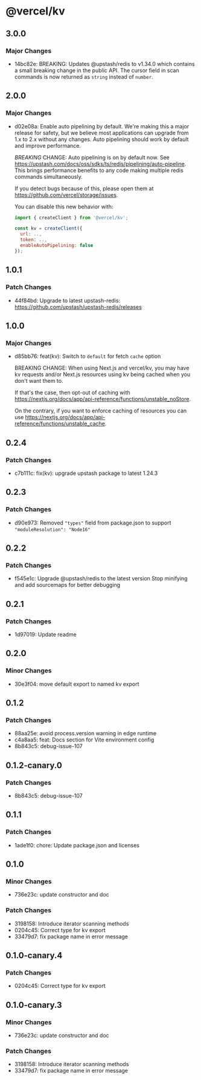 # @vercel/kv

## 3.0.0

### Major Changes

- 14bc82e: BREAKING: Updates @upstash/redis to v1.34.0 which contains a small breaking change in the public API. The cursor field in scan commands is now returned as `string` instead of `number`.

## 2.0.0

### Major Changes

- d02e08a: Enable auto pipelining by default.
  We're making this a major release for safety, but we believe
  most applications can upgrade from 1.x to 2.x without any changes.
  Auto pipelining should work by default and improve performance.

  _BREAKING_ CHANGE: Auto pipelining is on by default now. See
  https://upstash.com/docs/oss/sdks/ts/redis/pipelining/auto-pipeline. This
  brings performance benefits to any code making multiple redis commands
  simultaneously.

  If you detect bugs because of this, please open them at
  https://github.com/vercel/storage/issues.

  You can disable this new behavior with:

  ```js
  import { createClient } from '@vercel/kv';

  const kv = createClient({
    url: ..,
    token: ..,
    enableAutoPipelining: false
  });
  ```

## 1.0.1

### Patch Changes

- 44f84bd: Upgrade to latest upstash-redis: https://github.com/upstash/upstash-redis/releases

## 1.0.0

### Major Changes

- d85bb76: feat(kv): Switch to `default` for fetch `cache` option

  BREAKING CHANGE: When using Next.js and vercel/kv, you may have kv requests and/or Next.js resources using kv being cached when you don't want them to.

  If that's the case, then opt-out of caching with
  https://nextjs.org/docs/app/api-reference/functions/unstable_noStore.

  On the contrary, if you want to enforce caching of resources you can use https://nextjs.org/docs/app/api-reference/functions/unstable_cache.

## 0.2.4

### Patch Changes

- c7b111c: fix(kv): upgrade upstash package to latest 1.24.3

## 0.2.3

### Patch Changes

- d90e973: Removed `"types"` field from package.json to support `"moduleResolution": "Node16"`

## 0.2.2

### Patch Changes

- f545e1c: Upgrade @upstash/redis to the latest version
  Stop minifying and add sourcemaps for better debugging

## 0.2.1

### Patch Changes

- 1d97019: Update readme

## 0.2.0

### Minor Changes

- 30e3f04: move default export to named kv export

## 0.1.2

### Patch Changes

- 88aa25e: avoid process.version warning in edge runtime
- c4a8aa5: feat: Docs section for Vite environment config
- 8b843c5: debug-issue-107

## 0.1.2-canary.0

### Patch Changes

- 8b843c5: debug-issue-107

## 0.1.1

### Patch Changes

- 1ade1f0: chore: Update package.json and licenses

## 0.1.0

### Minor Changes

- 736e23c: update constructor and doc

### Patch Changes

- 3198158: Introduce iterator scanning methods
- 0204c45: Correct type for kv export
- 33479d7: fix package name in error message

## 0.1.0-canary.4

### Patch Changes

- 0204c45: Correct type for kv export

## 0.1.0-canary.3

### Minor Changes

- 736e23c: update constructor and doc

### Patch Changes

- 3198158: Introduce iterator scanning methods
- 33479d7: fix package name in error message
